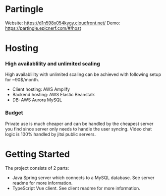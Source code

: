 # Partingle

Website: https://d1n598x054kygy.cloudfront.net/
Demo: https://partingle.epicnerf.com/#/host

# Hosting
### High availablility and unlimited scaling 
High availablility with unlimited scaling can be achieved with following setup for ~90$/month.
* Client hosting: AWS Amplify
* Backend hosting: AWS Elastic Beanstalk
* DB: AWS Aurora MySQL

### Budget
Private use is much cheaper and can be handled by the cheapest server you find since server only needs to handle the user syncing. Video chat logic is 100% handled by jitsi public servers.

# Getting Started
The project consists of 2 parts:
* Java Spring server which connects to a MySQL database. See server readme for more information.
* TypeScript Vue client. See client readme for more information.
